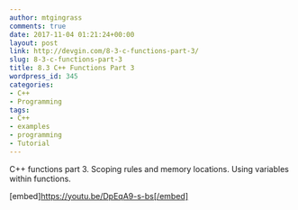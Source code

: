 ```yaml
---
author: mtgingrass
comments: true
date: 2017-11-04 01:21:24+00:00
layout: post
link: http://devgin.com/8-3-c-functions-part-3/
slug: 8-3-c-functions-part-3
title: 8.3 C++ Functions Part 3
wordpress_id: 345
categories:
- C++
- Programming
tags:
- C++
- examples
- programming
- Tutorial
---
```


C++ functions part 3. Scoping rules and memory locations. Using variables within functions.

[embed]https://youtu.be/DpEqA9-s-bs[/embed]
